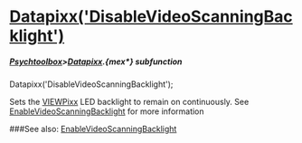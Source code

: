 # [Datapixx('DisableVideoScanningBacklight')](Datapixx-DisableVideoScanningBacklight) 
##### [Psychtoolbox](Psychtoolbox)>[Datapixx](Datapixx).{mex*} subfunction

Datapixx('DisableVideoScanningBacklight');

Sets the [VIEWPixx](VIEWPixx) LED backlight to remain on continuously. See  
[EnableVideoScanningBacklight](EnableVideoScanningBacklight) for more information  
  


###See also:
[EnableVideoScanningBacklight](Datapixx-EnableVideoScanningBacklight)
